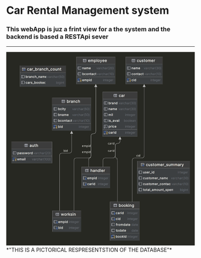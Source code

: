 # Car Rental Management system
### This webApp is juz a frint view for a the system and the backend is based a RESTApi sever
---
<img src="database-ER.png"/>
<metadata style="text-align: center">*"THIS IS A PICTORICAL RESPRESENTSTION OF THE DATABASE"*<metadata>
